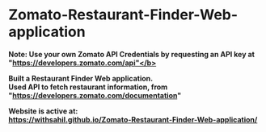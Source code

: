 # Zomato-Restaurant-Finder-Web-application

<b> Note: Use your own Zomato API Credentials by requesting an API key at "https://developers.zomato.com/api"</b>

Built a Restaurant Finder Web application. <br>
Used API to fetch restaurant information, from "https://developers.zomato.com/documentation"

<b> Website is active at: </b> <br>
https://withsahil.github.io/Zomato-Restaurant-Finder-Web-application/
